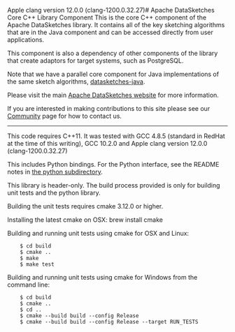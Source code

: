 Apple clang version 12.0.0 (clang-1200.0.32.27)# Apache DataSketches Core C++ Library Component
This is the core C++ component of the Apache DataSketches library.  It contains all of the key sketching algorithms that are in the Java component and can be accessed directly from user applications. 

This component is also a dependency of other components of the library that create adaptors for target systems, such as PostgreSQL.

Note that we have a parallel core component for Java implementations of the same sketch algorithms, 
[datasketches-java](https://github.com/apache/datasketches-java).

Please visit the main [Apache DataSketches website](https://datasketches.apache.org) for more information. 

If you are interested in making contributions to this site please see our [Community](https://datasketches.apache.org/docs/Community/) page for how to contact us.

---

This code requires C++11. It was tested with GCC 4.8.5 (standard in RedHat at the time of this writing), GCC 10.2.0 and Apple clang version 12.0.0 (clang-1200.0.32.27)

This includes Python bindings. For the Python interface, see the README notes in [the python subdirectory](https://github.com/apache/datasketches-cpp/tree/master/python).

This library is header-only. The build process provided is only for building unit tests and the python library.

Building the unit tests requires cmake 3.12.0 or higher.

Installing the latest cmake on OSX: brew install cmake

Building and running unit tests using cmake for OSX and Linux:

```
	$ cd build
	$ cmake ..
	$ make
	$ make test
```

Building and running unit tests using cmake for Windows from the command line:

```
	$ cd build
	$ cmake ..
	$ cd ..
	$ cmake --build build --config Release
	$ cmake --build build --config Release --target RUN_TESTS
```
